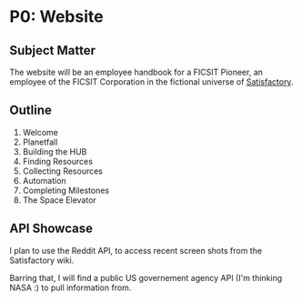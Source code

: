 # P0: Website

## Subject Matter

The website will be an employee handbook for a FICSIT Pioneer, an employee of the FICSIT Corporation in the fictional universe of [Satisfactory](https:/).

## Outline

1. Welcome
2. Planetfall
3. Building the HUB
4. Finding Resources
5. Collecting Resources
6. Automation
7. Completing Milestones
8. The Space Elevator

## API Showcase

I plan to use the Reddit API, to access recent screen shots from the Satisfactory wiki.

Barring that, I will find a public US governement agency API (I'm thinking NASA :)  to pull information from.